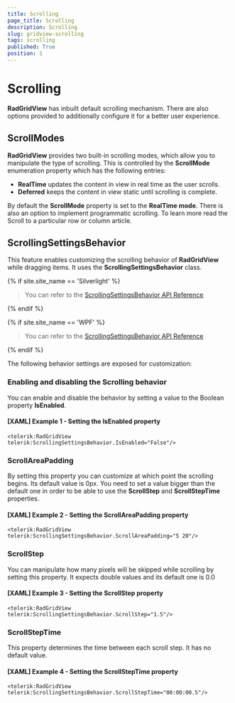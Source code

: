 ```yaml
---
title: Scrolling
page_title: Scrolling
description: Scrolling
slug: gridview-scrolling
tags: scrolling
published: True
position: 1
---
```


# Scrolling 

__RadGridView__ has inbuilt default scrolling mechanism. There are also options provided to additionally configure it for a better user experience.

## ScrollModes

__RadGridView__ provides two built-in scrolling modes, which allow you to manipulate the type of scrolling. 
This is controlled by the __ScrollMode__ enumeration property which has the following entries:

- __RealTime__ updates the content in view in real time as the user scrolls.
- __Deferred__ keeps the content in view static until scrolling is complete.

By default the __ScrollMode__ property is set to the __RealTime mode__.
There is also an option to implement programmatic scrolling. To learn more read the Scroll to a particular row or column article.

## ScrollingSettingsBehavior

This feature enables customizing the scrolling behavior of __RadGridView__ while dragging items. It uses the __ScrollingSettingsBehavior__ class.

{% if site.site_name == 'Silverlight' %}

>You can refer to the [ScrollingSettingsBehavior API Reference](http://docs.telerik.com/devtools/silverlight/api/html/t_telerik_windows_controls_scrollingsettingsbehavior.htm)
>
{% endif %}

{% if site.site_name == 'WPF' %}

>You can refer to the [ScrollingSettingsBehavior API Reference
](http://docs.telerik.com/devtools/wpf/api/html/t_telerik_windows_controls_scrollingsettingsbehavior.htm)

{% endif %}


The following behavior settings are exposed for customization:

### Enabling and disabling the Scrolling behavior

You can enable and disable the behavior by setting a value to the Boolean property __IsEnabled__.

#### [XAML] Example 1 - Setting the IsEnabled property

	<telerik:RadGridView telerik:ScrollingSettingsBehavior.IsEnabled="False"/>

### ScrollAreaPadding

By setting this property you can customize at which point the scrolling begins. Its default value is 0px. You need to set a value bigger than the default one in order to be able to use the __ScrollStep__ and __ScrollStepTime__ properties.

#### [XAML] Example 2 - Setting the ScrollAreaPadding property

	<telerik:RadGridView telerik:ScrollingSettingsBehavior.ScrollAreaPadding="5 20"/>

### ScrollStep

You can manipulate how many pixels will be skipped while scrolling by setting this property. It expects double values and its default one is 0.0

#### [XAML] Example 3 - Setting the ScrollStep property

	<telerik:RadGridView telerik:ScrollingSettingsBehavior.ScrollStep="1.5"/>

### ScrollStepTime

This property determines the time between each scroll step. It has no default value.

#### [XAML] Example 4 - Setting the ScrollStepTime property
	
	<telerik:RadGridView telerik:ScrollingSettingsBehavior.ScrollStepTime="00:00:00.5"/>